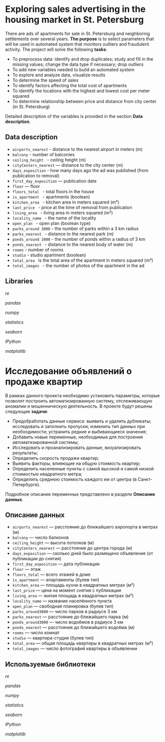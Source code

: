# Exploring sales advertising in the housing market in St. Petersburg 

There are ads of apartments for sale in St. Petersburg and neighboring settlements over several years. **The purpose** is to select parameters that will be used in automated system that monitors outliers and fraudulent activity. The project will solve the following **tasks**:

- To preprocess data: identify and drop duplicates; study and fill in the missing values; change the data type if necessary; drop outliers
- To add new variables needed to build an automated system
- To explore and analyze data, visualize results
- To determine the speed of sales
- To identify factors affecting the total cost of apartments
- To identify the locations with the highest and lowest cost per meter squared
- To determine relationship between price and distance from city center (in St. Petersburg)

Detailed description of the variables is provided in the section **Data description**.

## Data description

* `airports_nearest` - distance to the nearest airport in meters (m)
* `balcony` - number of balconies
* `ceiling_height ` - ceiling height (m)
* `cityCenters_nearest` — distance to the city center (m)
* `days_exposition` - how many days ago the ad was published (from publication to removal)
* `first_day_exposition` — publication date
* `floor` — floor
* `floors_total ` - total floors in the house
* `is_apartment ` - apartments (boolean)
* `kitchen_area ` - kitchen area in meters squared (m²)
* `last_price ` - price at the time of removal from publication
* `living_area ` - living area in meters squared (m²)
* `locality_name ` - the name of the locality
* `open_plan ` - open plan (boolean type)
* `parks_around 3000` - the number of parks within a 3 km radius
* `parks_nearest ` - distance to the nearest park (m)
* `ponds_around 3000` - the number of ponds within a radius of 3 km
* `ponds_nearest ` - distance to the nearest body of water (m)
* `rooms` - number of rooms
* `studio` - studio apartment (boolean)
* `total_area ` is the total area of the apartment in meters squared (m²)
* `total_images ` - the number of photos of the apartment in the ad

## Libraries

*re*

*pandas*

*numpy*

*statistics*

*seaborn*

*IPython*

*matplotlib*

#  Исследование объявлений о продаже квартир

В рамках данного проекта необходимо установить параметры, которые позволят построить автоматизированную систему, отслеживающую аномалии и мошенническую деятельность. В проекте будут решены следующие **задачи**:

- Предобработать данные сервиса: выявить и удалить дубликаты; исследовать и заполнить пропуски; изменить тип данных при необходимости; устранить редкие и выбивающиеся значения;
- Добавить новые переменные, необходимые для построения автоматизированной системы;
- Исследовать и проанализировать данные, визуализировать результаты;
- Определить скорость продажи квартир;
- Выявить факторы, влияющие на общую стоимость квартир;
- Определить населенные пункты с самой высокой и самой низкой стоимостью квадратного метра;
- Определить среднюю стоимость каждого км от центра (в Санкт-Петербурге).

Подробное описание переменных представлено в разделе **Описание данных**.

## Описание данных

* `airports_nearest` — расстояние до ближайшего аэропорта в метрах (м)
* `balcony` — число балконов
* `ceiling_height` — высота потолков (м)
* `cityCenters_nearest` — расстояние до центра города (м)
* `days_exposition` — сколько дней было размещено объявление (от публикации до снятия)
* `first_day_exposition` — дата публикации
* `floor` — этаж
* `floors_total` — всего этажей в доме
* `is_apartment` — апартаменты (булев тип)
* `kitchen_area` — площадь кухни в квадратных метрах (м²)
* `last_price` — цена на момент снятия с публикации
* `living_area` — жилая площадь в квадратных метрах (м²)
* `locality_name` — название населённого пункта
* `open_plan` — свободная планировка (булев тип)
* `parks_around3000` — число парков в радиусе 3 км
* `parks_nearest` — расстояние до ближайшего парка (м)
* `ponds_around3000` — число водоёмов в радиусе 3 км
* `ponds_nearest` — расстояние до ближайшего водоёма (м)
* `rooms` — число комнат
* `studio` — квартира-студия (булев тип)
* `total_area` — общая площадь квартиры в квадратных метрах (м²)
* `total_images` — число фотографий квартиры в объявлении

## Используемые библиотеки

*re*

*pandas*

*numpy*

*statistics*

*seaborn*

*IPython*

*matplotlib*
